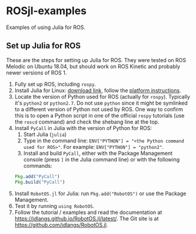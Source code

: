 # ROSjl-examples
Examples of using Julia for ROS.

## Set up Julia for ROS

These are the steps for setting up Julia for ROS.  They were tested on ROS Melodic on Ubuntu 18.04, but should work on ROS Kinetic and probably newer versions of ROS 1.

1. Fully set up ROS, including `rospy`.
2. Install Julia for Linux: [download link](https://julialang.org/downloads/), follow the [platform instructions](https://julialang.org/downloads/platform/).
3. Locate the version of Python used for ROS (actually for `rospy`). Typically it's `python2` or `python2.7`. Do not use `python` since it might be symlinked to a different version of Python not used by ROS. One way to confirm this is to open a Python script in one of the official `rospy` tutorials (use the `roscd` command) and check the shebang line at the top.
4. Install `PyCall` in Julia with the version of Python for ROS:
    1. Start Julia (`julia`)
    2. Type in the command line: `ENV["PYTHON"] = "<the Python command used for ROS>"`. For example: `ENV["PYTHON"] = "python2"`.
    3. Install and build `PyCall`, either with the Package Management console (press `]` in the Julia command line) or with the following commands:
    ```julia
    Pkg.add("PyCall")
    Pkg.build("PyCall")
    ```
5. Install `RobotOS.jl` for Julia: run `Pkg.add("RobotOS")` or use the Package Management.
6. Test it by running `using RobotOS`.
7. Follow the tutorial / examples and read the documentation at <https://jdlangs.github.io/RobotOS.jl/latest/>.  The Git site is at <https://github.com/jdlangs/RobotOS.jl>. 
